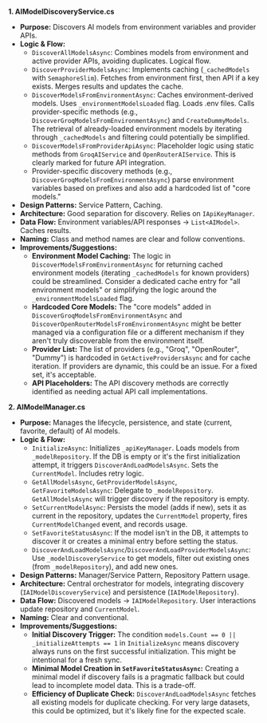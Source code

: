 **1. AIModelDiscoveryService.cs**

*   **Purpose:** Discovers AI models from environment variables and provider APIs.
*   **Logic & Flow:**
    *   `DiscoverAllModelsAsync`: Combines models from environment and active provider APIs, avoiding duplicates. Logical flow.
    *   `DiscoverProviderModelsAsync`: Implements caching (`_cachedModels` with `SemaphoreSlim`). Fetches from environment first, then API if a key exists. Merges results and updates the cache.
    *   `DiscoverModelsFromEnvironmentAsync`: Caches environment-derived models. Uses `_environmentModelsLoaded` flag. Loads .env files. Calls provider-specific methods (e.g., `DiscoverGroqModelsFromEnvironmentAsync`) and `CreateDummyModels`. The retrieval of already-loaded environment models by iterating through `_cachedModels` and filtering could potentially be simplified.
    *   `DiscoverModelsFromProviderApiAsync`: Placeholder logic using static methods from `GroqAIService` and `OpenRouterAIService`. This is clearly marked for future API integration.
    *   Provider-specific discovery methods (e.g., `DiscoverGroqModelsFromEnvironmentAsync`) parse environment variables based on prefixes and also add a hardcoded list of "core models."
*   **Design Patterns:** Service Pattern, Caching.
*   **Architecture:** Good separation for discovery. Relies on `IApiKeyManager`.
*   **Data Flow:** Environment variables/API responses -> `List<AIModel>`. Caches results.
*   **Naming:** Class and method names are clear and follow conventions.
*   **Improvements/Suggestions:**
    *   **Environment Model Caching:** The logic in `DiscoverModelsFromEnvironmentAsync` for returning cached environment models (iterating `_cachedModels` for known providers) could be streamlined. Consider a dedicated cache entry for "all environment models" or simplifying the logic around the `_environmentModelsLoaded` flag.
    *   **Hardcoded Core Models:** The "core models" added in `DiscoverGroqModelsFromEnvironmentAsync` and `DiscoverOpenRouterModelsFromEnvironmentAsync` might be better managed via a configuration file or a different mechanism if they aren't truly discoverable from the environment itself.
    *   **Provider List:** The list of providers (e.g., "Groq", "OpenRouter", "Dummy") is hardcoded in `GetActiveProvidersAsync` and for cache iteration. If providers are dynamic, this could be an issue. For a fixed set, it's acceptable.
    *   **API Placeholders:** The API discovery methods are correctly identified as needing actual API call implementations.


**2. AIModelManager.cs**

*   **Purpose:** Manages the lifecycle, persistence, and state (current, favorite, default) of AI models.
*   **Logic & Flow:**
    *   `InitializeAsync`: Initializes `_apiKeyManager`. Loads models from `_modelRepository`. If the DB is empty or it's the first initialization attempt, it triggers `DiscoverAndLoadModelsAsync`. Sets the `CurrentModel`. Includes retry logic.
    *   `GetAllModelsAsync`, `GetProviderModelsAsync`, `GetFavoriteModelsAsync`: Delegate to `_modelRepository`. `GetAllModelsAsync` will trigger discovery if the repository is empty.
    *   `SetCurrentModelAsync`: Persists the model (adds if new), sets it as current in the repository, updates the `CurrentModel` property, fires `CurrentModelChanged` event, and records usage.
    *   `SetFavoriteStatusAsync`: If the model isn't in the DB, it attempts to discover it or creates a minimal entry before setting the status.
    *   `DiscoverAndLoadModelsAsync`/`DiscoverAndLoadProviderModelsAsync`: Use `_modelDiscoveryService` to get models, filter out existing ones (from `_modelRepository`), and add new ones.
*   **Design Patterns:** Manager/Service Pattern, Repository Pattern usage.
*   **Architecture:** Central orchestrator for models, integrating discovery (`IAIModelDiscoveryService`) and persistence (`IAIModelRepository`).
*   **Data Flow:** Discovered models -> `IAIModelRepository`. User interactions update repository and `CurrentModel`.
*   **Naming:** Clear and conventional.
*   **Improvements/Suggestions:**
    *   **Initial Discovery Trigger:** The condition `models.Count == 0 || _initializeAttempts == 1` in `InitializeAsync` means discovery always runs on the first successful initialization. This might be intentional for a fresh sync.
    *   **Minimal Model Creation in `SetFavoriteStatusAsync`:** Creating a minimal model if discovery fails is a pragmatic fallback but could lead to incomplete model data. This is a trade-off.
    *   **Efficiency of Duplicate Check:** `DiscoverAndLoadModelsAsync` fetches all existing models for duplicate checking. For very large datasets, this could be optimized, but it's likely fine for the expected scale.
